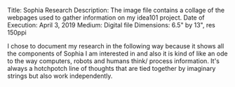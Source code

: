 Title: Sophia Research
Description: The image file contains a collage of the webpages used to gather information on my idea101 project.
Date of Execution: April 3, 2019
Medium: Digital file
Dimensions: 6.5" by 13", res 150ppi

I chose to document my research in the following way because it shows all the components of Sophia I am interested in and also it is kind of like an ode to the way computers, robots and humans think/ process information. It's always a hotchpotch line of thoughts that are tied together by imaginary strings but also work independently. 
